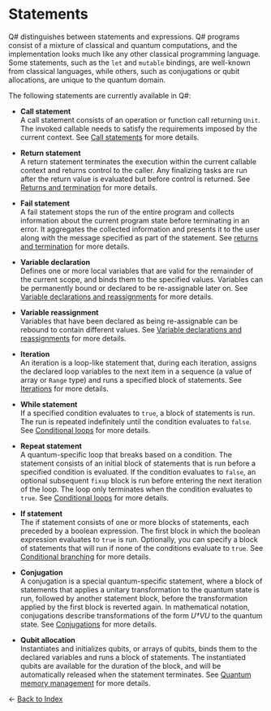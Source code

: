 # Statements

Q# distinguishes between statements and expressions. Q# programs consist of a mixture of classical and quantum computations, and the implementation looks much like any other classical programming language. Some statements, such as the `let` and `mutable` bindings, are well-known from classical languages, while others, such as conjugations or qubit allocations, are unique to the quantum domain.

The following statements are currently available in Q#:

* **Call statement**    
    A call statement consists of an operation or function call returning `Unit`. The invoked callable needs to satisfy the requirements imposed by the current context. See [Call statements](https://github.com/microsoft/qsharp-language/blob/main/Specifications/Language/2_Statements/CallStatements.md#call-statements) for more details.

* **Return statement**    
    A return statement terminates the execution within the current callable context and returns control to the caller. Any finalizing tasks are run after the return value is evaluated but before control is returned. See [Returns and termination](https://github.com/microsoft/qsharp-language/blob/main/Specifications/Language/2_Statements/ReturnsAndTermination.md#returns-and-termination) for more details.

* **Fail statement**    
    A fail statement stops the run of the entire program and collects information about the current program state before terminating in an error. It aggregates the collected information and presents it to the user along with the message specified as part of the statement. See [returns and termination](https://github.com/microsoft/qsharp-language/blob/main/Specifications/Language/2_Statements/ReturnsAndTermination.md#returns-and-termination) for more details.

* **Variable declaration**    
    Defines one or more local variables that are valid for the remainder of the current scope, and binds them to the specified values. Variables can be permanently bound or declared to be re-assignable later on. See [Variable declarations and reassignments](https://github.com/microsoft/qsharp-language/blob/main/Specifications/Language/2_Statements/VariableDeclarationsAndReassignments.md#variable-declarations-and-reassignments) for more details.

* **Variable reassignment**    
    Variables that have been declared as being re-assignable can be rebound to contain different values. See [Variable declarations and reassignments](https://github.com/microsoft/qsharp-language/blob/main/Specifications/Language/2_Statements/VariableDeclarationsAndReassignments.md#variable-declarations-and-reassignments) for more details.

* **Iteration**    
    An iteration is a loop-like statement that, during each iteration, assigns the declared loop variables to the next item in a sequence (a value of array or `Range` type) and runs a specified block of statements. See [Iterations](https://github.com/microsoft/qsharp-language/blob/main/Specifications/Language/2_Statements/Iterations.md#iterations) for more details.
    
* **While statement**    
    If a specified condition evaluates to `true`, a block of statements is run. The run is repeated indefinitely until the condition evaluates to `false`. See [Conditional loops](https://github.com/microsoft/qsharp-language/blob/main/Specifications/Language/2_Statements/ConditionalLoops.md#conditional-loops) for more details.

* **Repeat statement**    
    A quantum-specific loop that breaks based on a condition. The statement consists of an initial block of statements that is run before a specified condition is evaluated. If the condition evaluates to `false`, an optional subsequent `fixup` block is run before entering the next iteration of the loop. The loop only terminates when the condition evaluates to `true`. See [Conditional loops](https://github.com/microsoft/qsharp-language/blob/main/Specifications/Language/2_Statements/ConditionalLoops.md#conditional-loops) for more details.

* **If statement**    
    The if statement consists of one or more blocks of statements, each preceded by a boolean expression. The first block in which the boolean expression evaluates to `true` is run. Optionally, you can specify a block of statements that will run if none of the conditions evaluate to `true`. See [Conditional branching](https://github.com/microsoft/qsharp-language/blob/main/Specifications/Language/2_Statements/ConditionalBranching.md#conditional-branching) for more details.

* **Conjugation**    
    A conjugation is a special quantum-specific statement, where a block of statements that applies a unitary transformation to the quantum state is run, followed by another statement block, before the transformation applied by the first block is reverted again. In mathematical notation, conjugations describe transformations of the form *U†VU* to the quantum state. See [Conjugations](https://github.com/microsoft/qsharp-language/blob/main/Specifications/Language/2_Statements/Conjugations.md#conjugations) for more details.

* **Qubit allocation**    
    Instantiates and initializes qubits, or arrays of qubits, binds them to the declared variables and runs a block of statements.
    The instantiated qubits are available for the duration of the block, and will be automatically released when the statement terminates. See [Quantum memory management](https://github.com/microsoft/qsharp-language/blob/main/Specifications/Language/2_Statements/QuantumMemoryManagement.md#quantum-memory-management) for more details.


← [Back to Index](https://github.com/microsoft/qsharp-language/tree/main/Specifications/Language#index)

